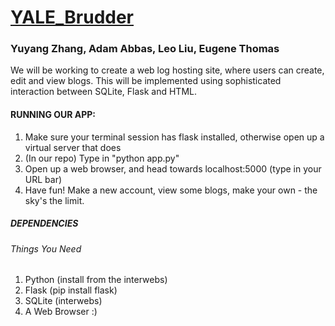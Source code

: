 # [YALE_Brudder](https://www.youtube.com/watch?v=WRtpPGxljK4)
### Yuyang Zhang, Adam Abbas, Leo Liu, Eugene Thomas ###
We will be working to create a web log hosting site, where users can create, edit and view blogs. This will be implemented using sophisticated interaction between SQLite, Flask and HTML.

#### RUNNING OUR APP: ####
1. Make sure your terminal session has flask installed, otherwise open up a virtual server that does
2. (In our repo) Type in "python app.py"
3. Open up a web browser, and head towards localhost:5000 (type in your URL bar)
4. Have fun! Make a new account, view some blogs, make your own - the sky's the limit.

##### DEPENDENCIES #####
###### Things You Need ######
1. Python (install from the interwebs)
2. Flask (pip install flask)
3. SQLite (interwebs)
4. A Web Browser :) 
